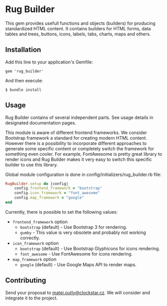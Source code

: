 # Rug Builder

This gem provides usefull functions and objects (builders) for producing standardized HTML content. It contains builders for HTML forms, data tables and trees, buttons, icons, labels, tabs, charts, maps and others.

## Installation

Add this line to your application's Gemfile:

    gem 'rug_builder'

And then execute:

    $ bundle install

## Usage

Rug Builder contains of several independent parts. See usage details in designated documentation pages.

This module is aware of different frontend frameworks. We consider Bootstrap framework a standard for creating modern HTML content. However there is a possibility to incorporate different approaches to generate some specific content or completely switch the framework for something even cooler. For example, FontAwesome is pretty great library to render icons and Rug Builder makes it very easy to switch this specific builder to use this library.

Global module configuration is done in config/initializers/rug_builder.rb file:

```ruby
RugBuilder.setup do |config|
	config.frontend_framework = "bootstrap"
	config.icon_framework = "font_awesome"
	config.map_framework = "google"
end
```

Currently, there is possible to set the following values:
- `frontend_framework` option
  - `bootstrap` (default) - Use Bootstrap 3 for rendering.
  - `gumby` - This value is very obsolete and probably not working correctly.
- `icon_framework` option
  - `bootstrap` (default) - Use Bootstrap Glyphicons for icons rendering.
  - `font_awesome` - Use FontAwesome for icons rendering.
- `map_framework` option
  - `google` (default) - Use Google Maps API to render maps.

## Contributing

Send your proposal to matej.outly@clockstar.cz. We will consider and integrate it to the project.
